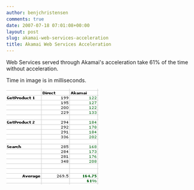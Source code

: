 ```yaml
---
author: benjchristensen
comments: true
date: 2007-07-18 07:01:08+00:00
layout: post
slug: akamai-web-services-acceleration
title: Akamai Web Services Acceleration
---
```


Web Services served through Akamai's acceleration take 61% of the time without acceleration.

Time in image is in milliseconds.

[![spexlive-akamai-vs-direct.png](/images/spexlive-akamai-vs-direct.png) ](/images/spexlive-akamai-vs-direct.png)
